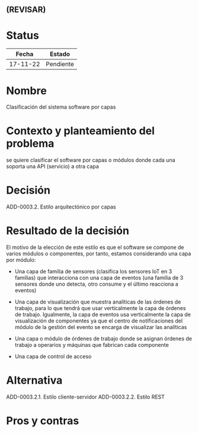## (REVISAR)

# Status

| Fecha | Estado |
| --- | --- |
| 17-11-22 | Pendiente |

# Nombre

Clasificación del sistema software por capas

# Contexto y planteamiento del problema

se quiere clasificar el software por capas o módulos donde cada una soporta una API (servicio) a otra capa

# Decisión

ADD-0003.2. Estilo arquitectónico por capas

# Resultado de la decisión

El motivo de la elección de este estilo es que el software se compone de varios módulos o componentes, por tanto, estamos considerando una capa por módulo:

- Una capa de familia de sensores (clasifica los sensores IoT en 3 familias) que interacciona con una capa de eventos (una familia de 3 sensores donde uno detecta, otro consume y el último reacciona a eventos)

- Una capa de visualización que muestra analíticas de las órdenes de trabajo, para lo que tendrá que usar verticalmente la capa de órdenes de trabajo. Igualmente, la capa de eventos usa verticalmente la capa de visualización de componentes ya que el centro de notificaciones del módulo de la gestión del evento se encarga de visualizar las analíticas

- Una capa o módulo de órdenes de trabajo donde se asignan órdenes de trabajo a operarios y máquinas que fabrican cada componente

- Una capa de control de acceso

# Alternativa

ADD-0003.2.1. Estilo cliente-servidor
ADD-0003.2.2. Estilo REST

# Pros y contras
